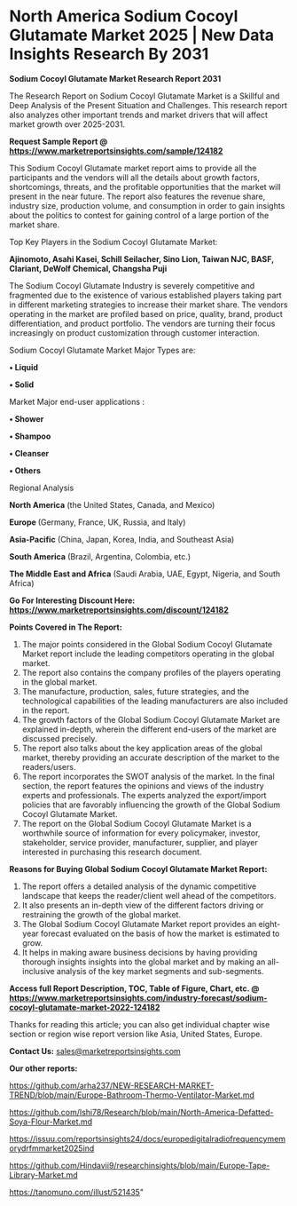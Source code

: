 # North America Sodium Cocoyl Glutamate Market 2025 | New Data Insights Research By 2031

<strong>Sodium Cocoyl Glutamate Market Research Report 2031</strong>

The Research Report on Sodium Cocoyl Glutamate Market is a Skillful and Deep Analysis of the Present Situation and Challenges. This research report also analyzes other important trends and market drivers that will affect market growth over 2025-2031.

<strong>Request Sample Report @ <a href=https://www.marketreportsinsights.com/sample/124182>https://www.marketreportsinsights.com/sample/124182</a></strong>

This Sodium Cocoyl Glutamate market report aims to provide all the participants and the vendors will all the details about growth factors, shortcomings, threats, and the profitable opportunities that the market will present in the near future. The report also features the revenue share, industry size, production volume, and consumption in order to gain insights about the politics to contest for gaining control of a large portion of the market share.

Top Key Players in the Sodium Cocoyl Glutamate Market:

<strong>Ajinomoto, Asahi Kasei, Schill Seilacher, Sino Lion, Taiwan NJC, BASF, Clariant, DeWolf Chemical, Changsha Puji</strong>

The Sodium Cocoyl Glutamate Industry is severely competitive and fragmented due to the existence of various established players taking part in different marketing strategies to increase their market share. The vendors operating in the market are profiled based on price, quality, brand, product differentiation, and product portfolio. The vendors are turning their focus increasingly on product customization through customer interaction.

Sodium Cocoyl Glutamate Market Major Types are:

<strong>• Liquid

• Solid</strong>

Market Major end-user applications :

<strong>• Shower

• Shampoo

• Cleanser

• Others</strong>

Regional Analysis

</u><strong><b>North America</b></strong> (the United States, Canada, and Mexico)

<strong><b>Europe </b></strong>(Germany, France, UK, Russia, and Italy)

<strong><b>Asia-Pacific</b></strong> (China, Japan, Korea, India, and Southeast Asia)

<strong><b>South America</b></strong> (Brazil, Argentina, Colombia, etc.)

<strong><b>The Middle East and Africa</b></strong> (Saudi Arabia, UAE, Egypt, Nigeria, and South Africa)

<strong>Go For Interesting Discount Here: <a href=https://www.marketreportsinsights.com/discount/124182>https://www.marketreportsinsights.com/discount/124182</a></strong>

<strong>Points Covered in The Report:</strong>
<ol>
  <li>The major points considered in the Global Sodium Cocoyl Glutamate Market report include the leading competitors operating in the global market.</li>
  <li>The report also contains the company profiles of the players operating in the global market.</li>
  <li>The manufacture, production, sales, future strategies, and the technological capabilities of the leading manufacturers are also included in the report.</li>
  <li>The growth factors of the Global Sodium Cocoyl Glutamate Market are explained in-depth, wherein the different end-users of the market are discussed precisely.</li>
  <li>The report also talks about the key application areas of the global market, thereby providing an accurate description of the market to the readers/users.</li>
  <li>The report incorporates the SWOT analysis of the market. In the final section, the report features the opinions and views of the industry experts and professionals. The experts analyzed the export/import policies that are favorably influencing the growth of the Global Sodium Cocoyl Glutamate Market.</li>
  <li>The report on the Global Sodium Cocoyl Glutamate Market is a worthwhile source of information for every policymaker, investor, stakeholder, service provider, manufacturer, supplier, and player interested in purchasing this research document.</li>
</ol>
<strong>Reasons for Buying Global Sodium Cocoyl Glutamate Market Report:</strong>

<ol>
  <li>The report offers a detailed analysis of the dynamic competitive landscape that keeps the reader/client well ahead of the competitors.</li>
  <li>It also presents an in-depth view of the different factors driving or restraining the growth of the global market.</li>
  <li>The Global Sodium Cocoyl Glutamate Market report provides an eight-year forecast evaluated on the basis of how the market is estimated to grow.</li>
  <li>It helps in making aware business decisions by having providing thorough insights insights into the global market and by making an all-inclusive analysis of the key market segments and sub-segments.</li>
</ol>
<strong>Access full Report Description, TOC, Table of Figure, Chart, etc. @ <a href=https://www.marketreportsinsights.com/industry-forecast/sodium-cocoyl-glutamate-market-2022-124182>https://www.marketreportsinsights.com/industry-forecast/sodium-cocoyl-glutamate-market-2022-124182</a></strong>


Thanks for reading this article; you can also get individual chapter wise section or region wise report version like Asia, United States, Europe.

<strong>Contact Us:</strong>
sales@marketreportsinsights.com

<strong>Our other reports:</strong>

<a href=https://github.com/arha237/NEW-RESEARCH-MARKET-TREND/blob/main/Europe-Bathroom-Thermo-Ventilator-Market.md>https://github.com/arha237/NEW-RESEARCH-MARKET-TREND/blob/main/Europe-Bathroom-Thermo-Ventilator-Market.md</a>

<a href=https://github.com/Ishi78/Research/blob/main/North-America-Defatted-Soya-Flour-Market.md>https://github.com/Ishi78/Research/blob/main/North-America-Defatted-Soya-Flour-Market.md</a>

<a href=https://issuu.com/reportsinsights24/docs/europedigitalradiofrequencymemorydrfmmarket2025ind>https://issuu.com/reportsinsights24/docs/europedigitalradiofrequencymemorydrfmmarket2025ind</a>

<a href=https://github.com/Hindavii9/researchinsights/blob/main/Europe-Tape-Library-Market.md>https://github.com/Hindavii9/researchinsights/blob/main/Europe-Tape-Library-Market.md</a>

<a href=https://tanomuno.com/illust/521435>https://tanomuno.com/illust/521435</a>"
